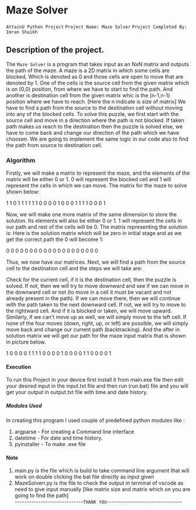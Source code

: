 # Maze Solver
`AttainU Python Project`
`Project Name: Maze Solver`
`Project Completed By: Imran Shaikh` 

## Description of the project.
   The `Maze Solver` is a program that takes input as an NxN matrix and outputs the path of the maze.
   A maze is a 2D matrix in which some cells are blocked, Which is denoted as 0 and those cells are open to move that are denoted by 1. 
   One of the cells is the source cell from the given matrix which is on (0,0) position, from where we have to start to find the path. 
   And another is destination cell from the given matrix whic is the (n-1,n-1) position where we have to reach. [Here the n indicate is size of matrix] 
   We have to find a path from the source to the destination cell without moving into any of the blocked cells.
   To solve this puzzle, we first start with the source cell and move in a direction where the path is not blocked. 
   If taken path makes us reach to the destination then the puzzle is solved else, we have to come back and change our direction of the path which we have choosen. 
   We are going to implement the same logic in our code also to find the path from source to destination cell.
   
### Algorithm

Firstly, we will make a matrix to represent the maze, and the elements of the matrix will be either 0 or 1. 0 will represent the blocked cell and 1 will represent the cells in which we can move. The matrix for the maze to solve shown below:

1 1 0 1 1
1 1 1 1 0
0 0 0 1 0
0 0 1 1 1
1 0 0 0 1

Now, we will make one more matrix of the same dimension to store the solution. Its elements will also be either 0 or 1. 1 will represent the cells in our path and rest of the cells will be 0. The matrix representing the solution is:
Here is the solution matrix which will be zero in initial stage and as we get the correct path the 0 will become 1:

0 0 0 0 0 
0 0 0 0 0 
0 0 0 0 0
0 0 0 0 0

Thus, we now have our matrices. Next, we will find a path from the source cell to the destination cell and the steps we will take are:

Check for the current cell, if it is the destination cell, then the puzzle is solved.
If not, then we will try to move downward and see if we can move in the downward cell or not (to move in a cell it must be vacant and not already present in the path).
If we can move there, then we will continue with the path taken to the next downward cell.
If not, we will try to move to the rightward cell. And if it is blocked or taken, we will move upward.
Similarly, if we can't move up as well, we will simply move to the left cell.
If none of the four moves (down, right, up, or left) are possible, we will simply move back and change our current path (backtracking).
And the after in solution matrix we will get our path for the maze input matrix that is shown in picture below.

1 0 0 0 0
1 1 1 1 0
0 0 0 1 0
0 0 0 1 1
0 0 0 0 1

#### Execution
   
   To run this Project in your device first install it from main.exe file then edit your desired input in the input.txt file 
   and then run (run.bat) file and you will get your output in output.txt file with time and date history.
   
##### Modules Used
In creating this program I used couple of predefined python modules like :
   1. argparse - For creating a Command line interface
   2. datetime - For date and time history.
   3. pyinstaller - To make .exe file 

#### Note
1. main.py is the file which is build to take command line argument that will work on double clicking the bat file directly as input given
2. MazeSolverr.py is the file to check the output in terminal of vscode as need to give input manually [like matrix size and matrix which on you are going to find the path]                              
-----------------------------`THANK YOU`--------------------------------
